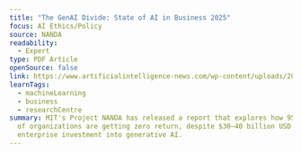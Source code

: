 ```yaml
---
title: "The GenAI Divide: State of AI in Business 2025"
focus: AI Ethics/Policy
source: NANDA
readability:
  - Expert
type: PDF Article
openSource: false
link: https://www.artificialintelligence-news.com/wp-content/uploads/2025/08/ai_report_2025.pdf
learnTags:
  - machineLearning
  - business
  - researchCentre
summary: MIT's Project NANDA has released a report that explores how 95 percent
  of organizations are getting zero return, despite $30–40 billion USD in
  enterprise investment into generative AI.
---
```

